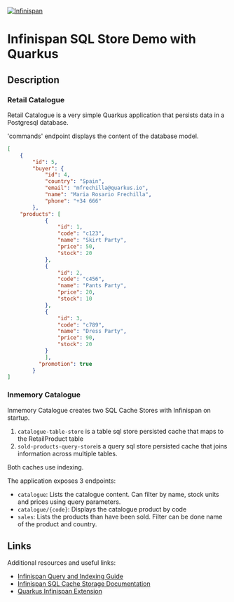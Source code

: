 [![Infinispan](https://design.jboss.org/infinispan/logo/final/PNG/infinispan_logo_rgb_lightbluewhite_darkblue_600px.png)](https://infinispan.org/)

# Infinispan SQL Store Demo with Quarkus # 

## Description

### Retail Catalogue

Retail Catalogue is a very simple Quarkus application that persists data in a Postgresql database. 

'commands' endpoint displays the content of the database model.
```json
[
    {
        "id": 5,
        "buyer": {
            "id": 4,
            "country": "Spain",
            "email": "mfrechilla@quarkus.io",
            "name": "Maria Rosario Frechilla",
            "phone": "+34 666"
        },
    "products": [
            {
                "id": 1,
                "code": "c123",
                "name": "Skirt Party",
                "price": 50,
                "stock": 20
            },
            {
                "id": 2,
                "code": "c456",
                "name": "Pants Party",
                "price": 20,
                "stock": 10
            },
            {
                "id": 3,
                "code": "c789",
                "name": "Dress Party",
                "price": 90,
                "stock": 20
            }
            ],
          "promotion": true
        }
]
```

### Inmemory Catalogue

Inmemory Catalogue creates two SQL Cache Stores with Infinispan on startup. 
1. `catalogue-table-store` is a table sql store persisted cache that maps to the RetailProduct table
2. `sold-products-query-store`is a query sql store persisted cache that joins information across multiple tables.

Both caches use indexing.

The application exposes 3 endpoints:
* `catalogue`: Lists the catalogue content. Can filter by name, stock units and prices using query parameters.
* `catalogue/{code}`: Displays the catalogue product by code
* `sales`: Lists the  products than have been sold. Filter can be done name of the product and country.

## Links

Additional resources and useful links:

* [Infinispan Query and Indexing Guide](https://infinispan.org/docs/stable/titles/query/query.htm)
* [Infinispan SQL Cache Storage Documentation](https://infinispan.org/docs/stable/titles/configuring/configuring.html#sql-cache-store_persistence)
* [Quarkus Infinispan Extension](https://quarkus.io/guides/infinispan-client)
